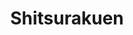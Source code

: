 --- 
title: "Shitsurakuen"
publishdate: "2019-1-29T16:48:46+02:00"
src: "https://365manga.net/manga/shitsurakuen"
image: "https://data.365manga.net/images/thumbnails/30700-shitsurakuen.jpg"
description: " Himoto Sora is a transfer student with a sense of justice and dreams of becoming a knight. Upon arriving at Utopia Gakuen, she learns of a virtual reality-like game played by the male students in which they use girls as weapons in battles for status and treat them as commodities. Seeing one of these girls being abused she steps in and through some sort of error unwittingly becomes…"
---